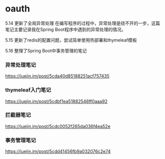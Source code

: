 # oauth
5.14   更新了全局异常处理
在编写程序的过程中，异常处理是绕不开的一步，这篇笔记主要记录我在Spring Boot程序中遇到的异常处理的情况。


5.15   更新了redis的配置问题，尝试简单使用热部署和thymeleaf模板


5.16   整理了Spring Boot中事务管理的笔记
### 异常处理笔记
https://juejin.im/post/5cda40d85188251acf757435
### thymeleaf入门笔记
https://juejin.im/post/5cdbf1ea51882548ff0aaa92
### 拦截器笔记
https://juejin.im/post/5cdc0052f265da036f4ea52e
### 事务管理笔记
https://juejin.im/post/5cdd41456fb9a032076c2e74
